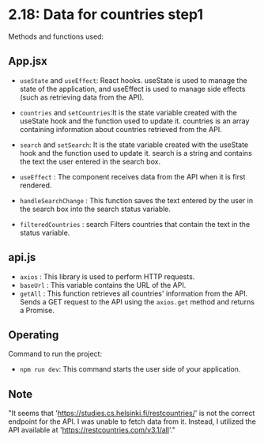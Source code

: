 # 2.18: Data for countries step1

Methods and functions used:

## App.jsx

- `useState` and `useEffect`: React hooks. useState is used to manage the state of the application, and useEffect is used to manage side effects (such as retrieving data from the API).

- `countries` and `setCountries`:It is the state variable created with the useState hook and the function used to update it. countries is an array containing information about countries retrieved from the API.
- `search` and `setSearch`:  It is the state variable created with the useState hook and the function used to update it. search is a string and contains the text the user entered in the search box.
- `useEffect` : The component receives data from the API when it is first rendered.
- `handleSearchChange` : This function saves the text entered by the user in the search box into the search status variable.
- `filteredCountries` : search Filters countries that contain the text in the status variable.

## api.js

- `axios` : This library is used to perform HTTP requests.
- `baseUrl` : This variable contains the URL of the API.
- `getAll` : This function retrieves all countries' information from the API. Sends a GET request to the API using the `axios.get` method and returns a Promise.

## Operating

Command to run the project:

- `npm run dev`: This command starts the user side of your application.

## Note

"It seems that 'https://studies.cs.helsinki.fi/restcountries/' is not the correct endpoint for the API. I was unable to fetch data from it. Instead, I utilized the API available at 'https://restcountries.com/v3.1/all'." 